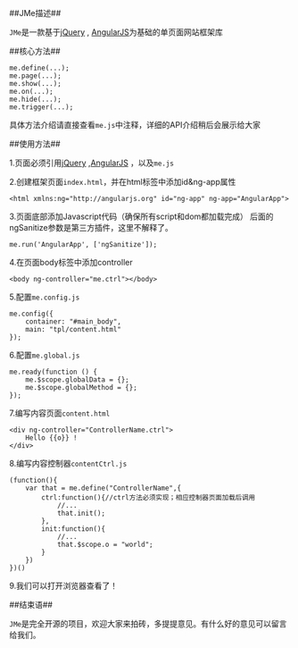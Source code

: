 ##JMe描述##

`JMe`是一款基于[jQuery](http://jquery.com/) , [AngularJS](https://angularjs.org/)为基础的单页面网站框架库

##核心方法##

	me.define(...);
	me.page(...);
	me.show(...);
	me.on(...);
	me.hide(...);
	me.trigger(...);

具体方法介绍请直接查看`me.js`中注释，详细的API介绍稍后会展示给大家

##使用方法##

1.页面必须引用[jQuery](http://jquery.com/) ,[AngularJS](https://angularjs.org/) ，以及`me.js`

2.创建框架页面`index.html`，并在html标签中添加id&ng-app属性 

    <html xmlns:ng="http://angularjs.org" id="ng-app" ng-app="AngularApp"> 

3.页面底部添加Javascript代码（确保所有script和dom都加载完成） 后面的ngSanitize参数是第三方插件，这里不解释了。

	me.run('AngularApp', ['ngSanitize']);

4.在页面body标签中添加controller

	<body ng-controller="me.ctrl"></body>

5.配置`me.config.js` 

	me.config({
		container: "#main_body",
		main: "tpl/content.html"
	});

6.配置`me.global.js`

	me.ready(function () {
		me.$scope.globalData = {};
		me.$scope.globalMethod = {};
	});

7.编写内容页面`content.html`

	<div ng-controller="ControllerName.ctrl">
		Hello {{o}} !
	</div>


8.编写内容控制器`contentCtrl.js`

	(function(){
		var that = me.define("ControllerName",{
			ctrl:function(){//ctrl方法必须实现；相应控制器页面加载后调用
				//...
				that.init();
			},
			init:function(){
				//...
				that.$scope.o = "world";
			}
		})
	})()
	

9.我们可以打开浏览器查看了！


##结束语##

`JMe`是完全开源的项目，欢迎大家来拍砖，多提提意见。有什么好的意见可以留言给我们。